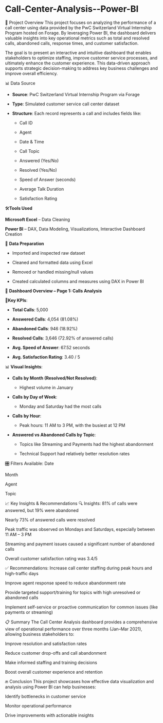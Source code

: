 # Call-Center-Analysis--Power-BI

💠 Project Overview
This project focuses on analyzing the performance of a call center using data provided by the PwC Switzerland Virtual Internship Program hosted on Forage. By leveraging Power BI, the dashboard delivers valuable insights into key operational metrics such as total and resolved calls, abandoned calls, response times, and customer satisfaction.

The goal is to present an interactive and intuitive dashboard that enables stakeholders to optimize staffing, improve customer service processes, and ultimately enhance the customer experience. This data-driven approach supports strategic decision-making to address key business challenges and improve overall efficiency.

📊 Data Source
- **Source**: PwC Switzerland Virtual Internship Program via Forage

- **Type**: Simulated customer service call center dataset
- **Structure**: Each record represents a call and includes fields like:

  - Call ID

  - Agent

  - Date & Time

  - Call Topic

  - Answered (Yes/No)

  - Resolved (Yes/No)

  - Speed of Answer (seconds)

  - Average Talk Duration

  - Satisfaction Rating


🛠️**Tools Used**   

**Microsoft Excel** – Data Cleaning

**Power BI** – DAX, Data Modeling, Visualizations, Interactive Dashboard Creation

🧹 **Data Preparation**  

- Imported and inspected raw dataset

- Cleaned and formatted data using Excel

- Removed or handled missing/null values

- Created calculated columns and measures using DAX in Power BI

📑 **Dashboard Overview – Page 1: Calls Analysis**  

📌**Key KPIs**:  
- **Total Calls**: 5,000

- **Answered Calls**: 4,054 (81.08%)

- **Abandoned Calls**: 946 (18.92%)

- **Resolved Calls**: 3,646 (72.92% of answered calls)

- **Avg. Speed of Answer**: 67.52 seconds

- **Avg. Satisfaction Rating**: 3.40 / 5

📊 **Visual Insights**:  

- **Calls by Month (Resolved/Not Resolved)**:

   - Highest volume in January

- **Calls by Day of Week**:

  - Monday and Saturday had the most calls

- **Calls by Hour**:

  - Peak hours: 11 AM to 3 PM, with the busiest at 12 PM

- **Answered vs Abandoned Calls by Topic**:

   - Topics like Streaming and Payments had the highest abandonment

   - Technical Support had relatively better resolution rates

🎛️ Filters Available:
Date

Month

Agent

Topic

📈 Key Insights & Recommendations
🔍 Insights:
81% of calls were answered, but 19% were abandoned

Nearly 73% of answered calls were resolved

Peak traffic was observed on Mondays and Saturdays, especially between 11 AM – 3 PM

Streaming and payment issues caused a significant number of abandoned calls

Overall customer satisfaction rating was 3.4/5

✅ Recommendations:
Increase call center staffing during peak hours and high-traffic days

Improve agent response speed to reduce abandonment rate

Provide targeted support/training for topics with high unresolved or abandoned calls

Implement self-service or proactive communication for common issues (like payments or streaming)

📋 Summary
The Call Center Analysis dashboard provides a comprehensive view of operational performance over three months (Jan–Mar 2021), allowing business stakeholders to:

Improve resolution and satisfaction rates

Reduce customer drop-offs and call abandonment

Make informed staffing and training decisions

Boost overall customer experience and retention

🔚 Conclusion
This project showcases how effective data visualization and analysis using Power BI can help businesses:

Identify bottlenecks in customer service

Monitor operational performance

Drive improvements with actionable insights

















